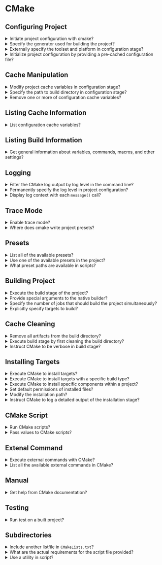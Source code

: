 # CMake

## Configuring Project

<details>
<summary>Initiate project configuration with cmake?</summary>

> ```sh
> cmake -S ./project -B ./build
> ``````
>
> ---
> **Resources**
> - Modern CMake for C++ - Chapter 1

> **References**
> ---
</details>

<details>
<summary>Specify the generator used for building the project?</summary>

> Selecting and configuring a generator decides which build tool from our
> system will be used for building. This can be overridden by the
> `CMAKE_GENERATOR` environment variable or by specifying the generator
> directly on the command line.
>
> ```sh
> cmake -G <generator-name> <path-to-source>
> ``````
> ---
> **Resources**
> - Modern CMake for C++ - Chapter 1
> ---
> **References**
> ---
</details>

<details>
<summary>Externally specify the toolset and platform in configuration stage?</summary>

> Some generators (such as Visual Studio) support a more in-depth specification
> of a toolset (compiler) and platform (compiler or SDK). Additionally, these
> have respective environment variables that override the default values:
> `CMAKE_GENERATOR_TOOLSET` and `CMAKE_GENERATOR_PLATFORM`.
>
> ```sh
> cmake -G <generator-name> -T <toolset-spec> -A <platform-name> <path-to-source>
> ``````
>
> ---
> **Resources**
> - Modern CMake for C++ - Chapter 1
> ---
> **References**
> ---
</details>

<details>
<summary>Initialize project configuration by providing a pre-cached configuration file?</summary>

> We can provide a path to the CMake script, which (only) contains a list of
> `set()` commands to specify variables that will be used to initialize an
> empty build tree.
>
> ```sh
> cmake -C <initial-cache-script> <path-to-source>
> ``````
>
> ---
> **Resources**
> - Modern CMake for C++ - Chapter 1
> ---
> **References**
> ---
</details>

## Cache Manipulation

<details>
<summary>Modify project cache variables in configuration stage?</summary>

> The initialization and modification of existing cache variables can be done
> in command line, as follows:
>
> ```sh
> cmake -D <var>[:<type>]=<value> <path-to-source>
> ``````
>
> The `:<type>` section is optional (it is used by GUIs); you can use `BOOL`,
> `FILEPATH`, `PATH`, `STRING`, or `INTERNAL`.
>
> If you omit the type, it will be set to the type of an already existing
> variable; otherwise, it will be set to `UNINITIALIZED`.
>
> ---
> **Resources**
> - Modern CMake for C++ - Chapter 1

> **References**
> ---
</details>

<details>
<summary>Specify the path to build directory in configuration stage?</summary>

> For single-configuration generators (such as Make and Ninja), you'll need to
> specify it during the configuration phase with the `CMAKE_BUILD_TYPE`
> variable and generate a separate build tree for each type of config:
>
> * `Debug`
> * `Release`
> * `MinSizeRel`
> * `RelWithDebInfo`
>
> ```sh
> cmake -S . -B build -D CMAKE_BUILD_TYPE=Release
> ``````
>
> Custom variables that are added manually with the `-D` option won't be
> visible in cache variables list unless you specify one of the supported
> types.
>
> ---
> **Resources**
> - Modern CMake for C++ - Chapter 1
> ---
> **References**
> ---
</details>

<details>
<summary>Remove one or more of configuration cache variables?</summary>

> ```sh
> cmake -U <globbing_expr> <CMAKE_BINARY_DIR>
> ``````
>
> Here, the globbing expression supports the `*` wildcard and any `?` character
> symbols. Both of the `-U` and `-D` options can be repeated multiple times.

> **Resources**
> - Modern CMake for C++ - Chapter 1

> **References**
> ---
</details>

## Listing Cache Information

<details>
<summary>List configuration cache variables?</summary>

> ```sh
> cmake -L[A][H] <CMAKE_BINARY_DIR>
> ``````
>
> Such a list will contain cache variables that aren't marked as `ADVANCED`. We
> can change that by adding the `A` modifier.
>
> To print help messages with variables, add the `H` modifier.
>
> Custom variables that are added manually with the `-D` option won't be
> visible unless you specify one of the supported types.

> **Resources**
> - Modern CMake for C++ - Chapter 1
> ---
> **References**
> ---
</details>

## Listing Build Information

<details>
<summary>Get general information about variables, commands, macros, and other settings?</summary>

> ```sh
> cmake --system-information [output-file]
> ``````
>
> The optional file argument allows you to store the output in a file.
>
> Running it in the build tree directory will print additional information
> about the cache variables and build messages from the log files.
>
> ---
> **Resources**
> - Modern CMake for C++ - Chapter 1
> ---
> **References**
> ---
</details>

## Logging

<details>
<summary>Filter the CMake log output by log level in the command line?</summary>

> By default, the log level is `STATUS`.
>
> ```sh
> cmake --log-level=<level>
> ``````
>
> Here, level can be any of the following:
>
> * `ERROR`
> * `WARNING`
> * `NOTICE`
> * `STATUS`
> * `VERBOSE`
> * `DEBUG`
> * `TRACE`
>
> ---
> **Resources**
> - Modern CMake for C++ - Chapter 1

> **References**
> ---
</details>

<details>
<summary>Permanently specify the log level in project configuration?</summary>

> You can specify this setting permanently in the `CMAKE_MESSAGE_LOG_LEVEL`
> cache variable.

> **Resources**
> - Modern CMake for C++ - Chapter 1
> ---
> **References**
> ---
</details>

<details>
<summary>Display log context with each <code>message()</code> call?</summary>

> To debug very complex projects, the `CMAKE_MESSAGE_CONTEXT` variable can be
> used like a stack. Whenever your code enters a specific context, you can add
> a descriptive name to the stack and remove it when leaving. By doing this,
> our messages will be decorated with the current `CMAKE_MESSAGE_CONTEXT`
> variable like so:
>
> ```
> [some.context.example] Debug message
> ``````
>
> The option to enable this kind of log output is as follows:
>
> ```sh
> cmake --log-context <path-to-source>
> ``````
>
> ---
> **Resources**
> - Modern CMake for C++ - Chapter 1

> **References**
> ---
</details>

## Trace Mode

<details>
<summary>Enable trace mode?</summary>

> If all logging options fail there is always trace mode.
>
> Trace mode will print every command with the filename and exact line number
> it is called from alongside its arguments.
>
> ```sh
> cmake --trace
> ``````
>
> ---
> **Resources**
> - Modern CMake for C++ - Chapter 1
> ---
> **References**
> ---
</details>

<details>
<summary>Where does cmake write project presets?</summary>

> Developers can simplify how users interact with their projects and provide a
> `CMakePresets.json` file that specifies some defaults.
>
> ---
> **Resources**
> - Modern CMake for C++ - Chapter 1

> **References**
> ---
</details>

## Presets

<details>
<summary>List all of the available presets?</summary>

> ```sh
> cmake --list-presets
> ``````
> ---
> **Resources**
> - Modern CMake for C++ - Chapter 1
> ---
> **References**
> ---
</details>

<details>
<summary>Use one of the available presets in the project?</summary>

> ```sh
> cmake --preset=<preset>
> ``````
>
> These values override the system defaults and the environment. However, at
> the same time, they can be overridden with any arguments that are explicitly
> passed on the command line.
>
> ---
> **Resources**
> - Modern CMake for C++ - Chapter 1
> ---
> **References**
> ---
</details>

<details>
<summary>What preset paths are available in scripts?</summary>

> Since there is no concept of a source/build tree in scripts, variables that
> usually hold references to these paths will contain the current working
> directory instead: `CMAKE_BINARY_DIR`, `CMAKE_SOURCE_DIR`,
> `CMAKE_CURRENT_BINARY_DIR`, and `CMAKE_CURRENT_SOURCE_DIR`.
> ---
> **Resources**
> - Modern CMake for C++ - Chapter 1
> ---
> **References**
> ---
</details>

## Building Project

<details>
<summary>Execute the build stage of the project?</summary>

> ```sh
> cmake --build <dir> [<options>] [-- <build-tool-options>]
> ``````
>
> ---
> **Resources**
> - Modern CMake for C++ - Chapter 1
>
> ---
> **References**
> ---
</details>

<details>
<summary>Provide special arguments to the native builder?</summary>

> CMake allows you to specify key build parameters that work for every builder.
> If you need to provide special arguments to your chosen, native builder, pass
> them at the end of the command after the `--` token.
>
> ```sh
> cmake --build <dir> -- <build-tool-options>
> ``````
>
> ---
> **Resources**
> - Modern CMake for C++ - Chapter 1
> ---
> **References**
> ---
</details>

<details>
<summary>Specify the number of jobs that should build the project simultaneously?</summary>

> Builders know the structure of project dependencies, so they can
> simultaneously process steps that have their dependencies met to save time.
>
> ```sh
> cmake --build <dir> --parallel [<number-of-jobs>]
> cmake --build <dir> -j [<number-of-jobs>]
> ``````
>
> The alternative is to set it with the `CMAKE_BUILD_PARALLEL_LEVEL`
> environment variable.
>
> ---
> **Resources**
> - Modern CMake for C++ - Chapter 1
> ---
> **References**
> ---
</details>

<details>
<summary>Explicitly specify targets to build?</summary>

> Every project is made up of one or more parts, called targets. Usually, we'll
> want to build all of them; However, on occasion, we might be interested in
> skipping some or explicitly building a target that was deliberately excluded
> from normal builds.
>
> ```sh
> cmake --build <dir> --target <target1> -t <target2> ...
> ``````
>
> ---
> **Resources**
> - Modern CMake for C++ - Chapter 1
> ---
> **References**
> ---
</details>

## Cache Cleaning

<details>
<summary>Remove all artifacts from the build directory?</summary>

> ```sh
> cmake --build <dir> -t clean
> cmake --build <dir> --target clean
> ``````
>
> ---
> **Resources**
> - Modern CMake for C++ - Chapter 1
> ---
> **References**
> ---
</details>

<details>
<summary>Execute build stage by first cleaning the build directory?</summary>

> ```sh
> cmake --build <dir> --clean-first
> ``````
>
> ---
> **Resources**
> - Modern CMake for C++ - Chapter 1
> ---
> **References**
> ---
</details>

<details>
<summary>Instruct CMake to be verbose in build stage?</summary>

> ```sh
> cmake --build <dir> --verbose
> cmake --build <dir> -v
> ``````
>
> The same effect can be achieved by setting the `CMAKE_VERBOSE_MAKEFILE`
> cached variable.
>
> ---
> **Resources**
> - Modern CMake for C++ - Chapter 1
> ---
> **References**
> ---
</details>

## Installing Targets

<details>
<summary>Execute CMake to install targets?</summary>

> ```sh
> cmake --install <dir> [<options>]
> ``````
>
> ---
> **Resources**
> - Modern CMake for C++ - Chapter 1
> ---
> **References**
> ---
</details>

<details>
<summary>Execute CMake to install targets with a specific build type?</summary>

> We can specify which build type we want to use for our installation. The
> available types include:
>
> * `Debug`
> * `Release`
> * `MinSizeRel`
> * `RelWithDebInfo`
>
> ```sh
> cmake --install <dir> --config <cfg>
> ``````
>
> ---
> **Resources**
> - Modern CMake for C++ - Chapter 1
> ---
> **References**
> ---
</details>

<details>
<summary>Execute CMake to install specific components within a project?</summary>

> As a developer, you might choose to split your project into components that
> can be installed independently. This might be something like application,
> docs, and extra-tools.
>
> ```sh
> cmake --install <dir> --component <comp>
> ``````
>
> ---
> **Resources**
> - Modern CMake for C++ - Chapter 1
> ---
> **References**
> ---
</details>

<details>
<summary>Set default permissions of installed files?</summary>

> If installation is carried on a Unix-like platform, you can specify default
> permissions for the installed directories, with the following option, using
> the format of `u=rwx,g=rx,o=rx`:
>
> ```sh
> cmake --install <dir>  --default-directory-permissions <permissions>
> ``````
>
> ---
> **Resources**
> - Modern CMake for C++ - Chapter 1
> ---
> **References**
> ---
</details>

<details>
<summary>Modify the installation path?</summary>

> We can prepend the installation path specified in the project configuration
> with a prefix of our choice:
>
> ```sh
> cmake --install <dir> --prefix <prefix>
> ``````
>
> ---
> **Resources**
> - Modern CMake for C++ - Chapter 1
> ---
> **References**
> ---
</details>

<details>
<summary>Instruct CMake to log a detailed output of the installation stage?</summary>

> ```sh
> cmake --install <build_dir> -v
> cmake --install <build_dir> --verbose
> ``````
>
> The same effect can be achieved if the `VERBOSE` environment variable is set.
>
> ```sh
> VERBOSE=1 cmake --build <dir>
> ``````
>
> ---
> **Resources**
> - Modern CMake for C++ - Chapter 1
> ---
> **References**
> ---
</details>

## CMake Script

<details>
<summary>Run CMake scripts?</summary>

> ```sh
> cmake -D <var>=<value> -P <cmake-script-file> -- <unparsed options>...
> ``````
>
> ---
> **Resources**
> - Modern CMake for C++ - Chapter 1
>
> ---
> **References**
> ---
</details>

<details>
<summary>Pass values to CMake scripts?</summary>

> There are two ways you can pass values to scripts:
>
> * Through variables defined with the `-D` option.
> * Through arguments that can be passed after a `--` token.
>
> ```sh
> cmake [{-D <var>=<value>}...] -P <cmake-script-file>  [-- <unparsed-options>...]
> cmake -D CMAKE_BUILD_TYPE=Release -P script.cmake  -- --verbose
> ``````
>
> CMake will create `CMAKE_ARGV<n>` variables for all arguments passed to the
> script (including the `--` token).
>
> ---
> **Resources**
> - Modern CMake for C++ - Chapter 1
> ---
> **References**
> ---
</details>

## Extenal Command

<details>
<summary>Execute external commands with CMake?</summary>

> On rare occasions, we might need to run a single command in a
> platform-independent way – perhaps copy a file or compute a checksum.
>
> ```sh
> cmake -E <command> [<options>]
> ``````
>
> ---
> **Resources**
> - Modern CMake for C++ - Chapter 1
> ---
> **References**
> ---
</details>

<details>
<summary>List all the available external commands in CMake?</summary>

> ```sh
> cmake -E
> ``````
>
> ---
> **Resources**
> - Modern CMake for C++ - Chapter 1
> ---
> **References**
> ---
</details>

## Manual

<details>
<summary>Get help from CMake documentation?</summary>

> ```sh
> cmake ––help[-<topic>]
> cmake --help-commands file
> ``````
> ---
> **Resources**
> - Modern CMake for C++ - Chapter 1
>
> ---
> **References**
> ---
</details>

## Testing

<details>
<summary>Run test on a built project?</summary>

> The simplest way to run tests for a built project is to call ctest in the
> generated build tree:
>
> ```sh
> ctest
> ``````
>
> ---
> **Resources**
> - Modern CMake for C++ - Chapter 1

> **References**
> ---
</details>

## Subdirectories

<details>
<summary>Include another listfile in <code>CMakeLists.txt</code>?</summary>

> Files that contain the CMake language are called listfiles and can be
> included one in another, by calling `include()` and `find_package()`, or
> indirectly with `add_subdirectory()`
>
> CMake projects are configured with `CMakeLists.txt` listfiles.
>
> It should contain at least two commands:
>
> ```cmake
> cmake_minimum_required(VERSION <x.xx>)
> project(<name> <OPTIONS>)
> ``````
>
> We also have an `add_subdirectory(api)` command to include another
> `CMakeListst.txt` file from the api directory to perform steps that are
> specific to the API part of our application.
>
> ---
> **Resources**
> - Modern CMake for C++ - Chapter 1

> **References**
> ---
</details>

<details>
<summary>What are the actual requirements for the script file provided?</summary>

> Not that many: a script can be as complex as you like or an empty file.
> However, it is recommended that you call the `cmake_minimum_required()`
> command at the beginning of the script. This command tells CMake which
> policies should be applied to subsequent commands in this project
>
> When running scripts, CMake won't execute any of the usual stages (such as
> configuration or generation), and it won't use the cache.
>
> ---
> **Resources**
> - Modern CMake for C++ - Chapter 1
> ---
> **References**
> ---
</details>

<details>
<summary>Use a utility in script?</summary>

> To use a utility module, we need to call an `include(<MODULE>)` command.
>
> ---
> **Resources**
> - Modern CMake for C++ - Chapter 1
> ---
> **References**
> ---
</details>

